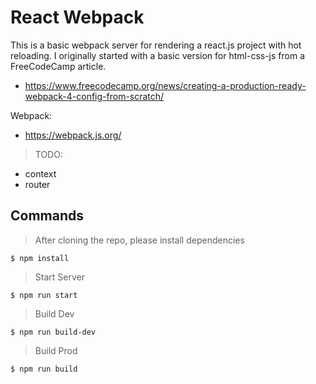 # React Webpack

This is a basic webpack server for rendering a react.js project with hot reloading.  I originally started with a basic version for html-css-js from a FreeCodeCamp article.
- https://www.freecodecamp.org/news/creating-a-production-ready-webpack-4-config-from-scratch/

Webpack:
- https://webpack.js.org/

> TODO:
- context
- router

## Commands

> After cloning the repo, please install dependencies
```
$ npm install
```

> Start Server
```
$ npm run start
```

> Build Dev
```
$ npm run build-dev
```

> Build Prod
```
$ npm run build
```